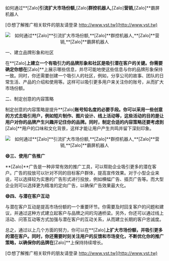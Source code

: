 如何通过**[Zalo]**引流扩大市场份额,**[Zalo]**群控机器人,**[Zalo]**营销,**[Zalo]**霸屏机器人

[😍想了解推广相关软件的朋友请登录 http://www.vst.tw](http://www.vst.tw)

 <center><img src="https://vst.tw/MP4/tuiguang/png/7.png" alt="如何通过**[Zalo]**引流扩大市场份额,**[Zalo]**群控机器人,**[Zalo]**营销,**[Zalo]**霸屏机器人"></center>

一、建立品牌形象和社区

在**[Zalo]**上建立一个有吸引力的品牌形象和社区是吸引潜在客户的关键。你需要确定你想在**[Zalo]**上展示哪些信息，并尽可能地使这些信息与你的品牌形象保持一致。同时，你还需要创建一个吸引人的社区，例如，分享公司的故事、团队的日常生活、产品的介绍和使用等。这样可以吸引更多用户来关注你的账号，从而扩大市场份额。

二、制定创意的内容策略

制定创意的内容策略是提升**[Zalo]**账号知名度的必要手段。你可以采用一些创意的方式去吸引用户，例如短片制作、图片设计、线上活动等，这些活动的目的是让用户对你的品牌产生兴趣并记住你的品牌。同时，制定合适的内容策略还要考虑到**[Zalo]**用户的口味和文化背景，这样才能让用户产生共鸣并留下深刻印象。

 <center><img src="https://vst.tw/MP4/tuiguang/png/8.png" alt="如何通过**[Zalo]**引流扩大市场份额,**[Zalo]**群控机器人,**[Zalo]**营销,**[Zalo]**霸屏机器人"></center>

**😄三、使用广告推广**

**[Zalo]**广告是一种非常有效的推广工具，可以帮助企业吸引更多的潜在客户。广告的投放可以针对不同的目标客户群体，提高宣传效果。对于小型企业来说，可以选择较为实惠的广告形式进行投放，例如横幅广告、插页广告等。而大型企业则可以选择更为精准的定向广告，以确保广告效果最大化。

**😄四、与潜在客户互动**

与潜在客户互动是提高市场份额的一个重要环节。你需要及时回复客户的问题和建议，并通过这种方式建立起客户与品牌之间的沟通桥梁。另外，你还可以通过线上活动、问答互动等方式加强与潜在客户的互动关系，从而建立长期的客户忠诚度。

总之，通过以上几个方面的努力，你可以在**[Zalo]**上扩大市场份额，并吸引更多的潜在客户。同时，你还需要时刻关注用户的反馈和市场变化，不断优化你的推广策略，以确保你的品牌在**[Zalo]**上保持持续增长。

[😍想了解推广相关软件的朋友请登录 http://www.vst.tw](http://www.vst.tw)



